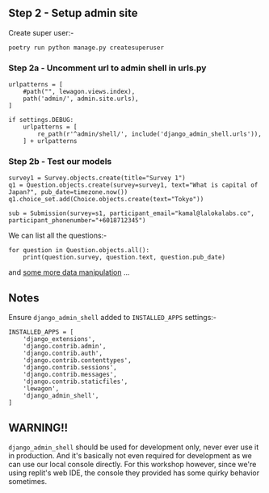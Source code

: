 ## Step 2 - Setup admin site

Create super user:-

```
poetry run python manage.py createsuperuser
```


### Step 2a - Uncomment url to admin shell in urls.py

```
urlpatterns = [
    #path("", lewagon.views.index),
    path('admin/', admin.site.urls),   
]

if settings.DEBUG:
    urlpatterns = [
        re_path(r'^admin/shell/', include('django_admin_shell.urls')),
    ] + urlpatterns
```

### Step 2b - Test our models

```
survey1 = Survey.objects.create(title="Survey 1")
q1 = Question.objects.create(survey=survey1, text="What is capital of Japan?", pub_date=timezone.now())
q1.choice_set.add(Choice.objects.create(text="Tokyo"))

sub = Submission(survey=s1, participant_email="kamal@lalokalabs.co", participant_phonenumber="+6018712345")
```

We can list all the questions:-

```
for question in Question.objects.all():
    print(question.survey, question.text, question.pub_date)
```

and [some more data manipulation](https://docs.djangoproject.com/en/3.2/ref/models/querysets/) ...

## Notes

Ensure `django_admin_shell` added to `INSTALLED_APPS` settings:-

```
INSTALLED_APPS = [
    'django_extensions',
    'django.contrib.admin',
    'django.contrib.auth',
    'django.contrib.contenttypes',
    'django.contrib.sessions',
    'django.contrib.messages',
    'django.contrib.staticfiles',
    'lewagon',
    'django_admin_shell',
]
```

## WARNING!!

`django_admin_shell` should be used for development only, never ever use it in production. And it's basically not even required for development as we can use our local console directly. For this workshop however, since we're using replit's web IDE, the console they provided has some quirky behavior sometimes.
